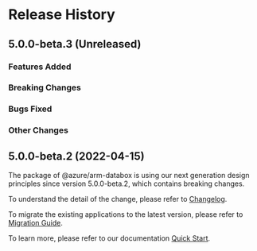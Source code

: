 # Release History

## 5.0.0-beta.3 (Unreleased)

### Features Added

### Breaking Changes

### Bugs Fixed

### Other Changes

## 5.0.0-beta.2 (2022-04-15)

The package of @azure/arm-databox is using our next generation design principles since version 5.0.0-beta.2, which contains breaking changes.

To understand the detail of the change, please refer to [Changelog](https://aka.ms/js-track2-changelog).

To migrate the existing applications to the latest version, please refer to [Migration Guide](https://aka.ms/js-track2-migration-guide).

To learn more, please refer to our documentation [Quick Start](https://aka.ms/js-track2-quickstart).

